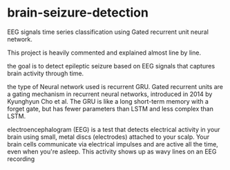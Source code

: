 # brain-seizure-detection
EEG signals time series classification using Gated recurrent unit neural network.

This project is heavily commented and explained almost line by line.

the goal is to detect epileptic seizure based on EEG signals that captures brain activity through time.

the type of Neural network used is recurrent GRU.
Gated recurrent units are a gating mechanism in recurrent neural networks, introduced in 2014 by Kyunghyun Cho et al.
The GRU is like a long short-term memory with a forget gate, but has fewer parameters than LSTM and less complex than LSTM.



electroencephalogram (EEG) is a test that detects electrical activity in your brain using small, metal discs (electrodes) attached to your scalp. 
Your brain cells communicate via electrical impulses and are active all the time, even when you're asleep.
This activity shows up as wavy lines on an EEG recording
